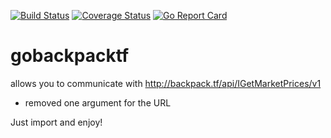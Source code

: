 [![Build Status](https://drone.io/github.com/vincentserpoul/gobackpacktf/status.png)](https://drone.io/github.com/vincentserpoul/gobackpacktf/latest) [![Coverage Status](https://coveralls.io/repos/vincentserpoul/gobackpacktf/badge.svg?branch=master&service=github&update)](https://coveralls.io/github/vincentserpoul/gobackpacktf?branch=master)
[![Go Report Card](https://goreportcard.com/badge/github.com/vincentserpoul/gobackpacktf)](https://goreportcard.com/report/github.com/vincentserpoul/gobackpacktf)
# gobackpacktf
allows you to communicate with http://backpack.tf/api/IGetMarketPrices/v1

* removed one argument for the URL


Just import and enjoy!
